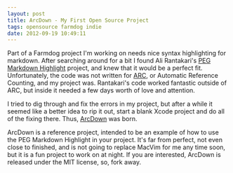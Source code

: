 ```yaml
---
layout: post
title: ArcDown - My First Open Source Project
tags: opensource farmdog indie
date: 2012-09-19 10:49:11
---
```


Part of a Farmdog project I'm working on needs nice syntax highlighting for markdown. After searching around for a bit I found Ali Rantakari's [PEG Markdown Highlight](http://hasseg.org/peg-markdown-highlight/) project, and knew that it would be a perfect fit. Unfortunately, the code was not written for [ARC](http://clang.llvm.org/docs/AutomaticReferenceCounting.html), or Automatic Reference Counting, and my project was. Rantakari's code worked fantastic outside of ARC, but inside it needed a few days worth of love and attention. 

I tried to dig through and fix the errors in my project, but after a while it seemed like a better idea to rip it out, start a blank Xcode project and do all of the fixing there. Thus, [ArcDown](https://github.com/jbuys/ArcDown) was born. 

ArcDown is a reference project, intended to be an example of how to use the PEG Markdown Highlight in your project. It's far from perfect, not even close to finished, and is not going to replace MacVim for me any time soon, but it is a fun project to work on at night. If you are interested, ArcDown is released under the MIT license, so, fork away. 




